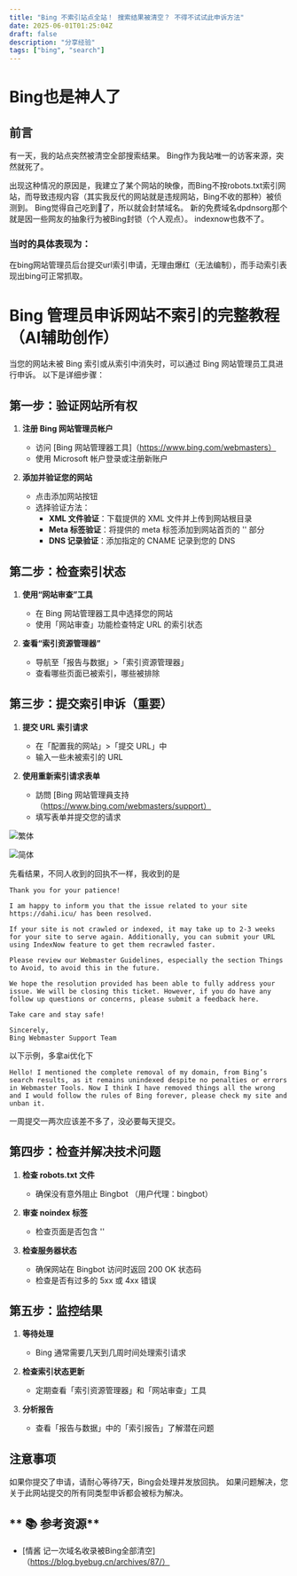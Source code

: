 ```yaml
---
title: "Bing 不索引站点全站！ 搜索结果被清空？ 不得不试试此申诉方法"
date: 2025-06-01T01:25:04Z
draft: false
description: "分享经验"
tags: ["bing", "search"]
---
```


# Bing也是神人了

## 前言

有一天，我的站点突然被清空全部搜索结果。 Bing作为我站唯一的访客来源，突然就死了。

出现这种情况的原因是，我建立了某个网站的映像，而Bing不按robots.txt索引网站，而导致违规内容（其实我反代的网站就是违规网站，Bing不收的那种）被侦测到。
Bing觉得自己吃到💩了，所以就会封禁域名。 新的免费域名dpdnsorg那个就是因一些网友的抽象行为被Bing封锁（个人观点）。 indexnow也救不了。

### 当时的具体表现为：
在bing网站管理员后台提交url索引申请，无理由爆红（无法编制），而手动索引表现出bing可正常抓取。


# Bing 管理员申诉网站不索引的完整教程（AI辅助创作）

当您的网站未被 Bing 索引或从索引中消失时，可以通过 Bing 网站管理员工具进行申诉。 以下是详细步骤：

## 第一步：验证网站所有权

1. **注册 Bing 网站管理员帐户**
   - 访问 [Bing 网站管理器工具]（https://www.bing.com/webmasters）
   - 使用 Microsoft 帐户登录或注册新账户

2. **添加并验证您的网站**
   - 点击添加网站按钮
   - 选择验证方法：
     * **XML 文件验证**：下载提供的 XML 文件并上传到网站根目录
     * **Meta 标签验证**：将提供的 meta 标签添加到网站首页的 '<head>' 部分
     * **DNS 记录验证**：添加指定的 CNAME 记录到您的 DNS

## 第二步：检查索引状态

1. **使用“网站审查”工具**
   - 在 Bing 网站管理器工具中选择您的网站
   - 使用「网站审查」功能检查特定 URL 的索引状态

2. **查看“索引资源管理器”**
   - 导航至「报告与数据」>「索引资源管理器」
   - 查看哪些页面已被索引，哪些被排除

## 第三步：提交索引申诉（重要）

1. **提交 URL 索引请求**
   - 在「配置我的网站」>「提交 URL」中
   - 输入一些未被索引的 URL

2. **使用重新索引请求表单**
   - 訪問 [Bing 网站管理員支持（https://www.bing.com/webmasters/support）
   - 填写表单并提交您的请求
   
![繁体](https://oxs.dahi.icu/pic/IMG_20250601_152035.webp)

![简体](https://oxs.dahi.icu/pic/IMG_20250601_152009.webp)
   
先看结果，不同人收到的回执不一样，我收到的是
```
Thank you for your patience!

I am happy to inform you that the issue related to your site https://dahi.icu/ has been resolved.

If your site is not crawled or indexed, it may take up to 2-3 weeks for your site to serve again. Additionally, you can submit your URL using IndexNow feature to get them recrawled faster.

Please review our Webmaster Guidelines, especially the section Things to Avoid, to avoid this in the future.

We hope the resolution provided has been able to fully address your issue. We will be closing this ticket. However, if you do have any follow up questions or concerns, please submit a feedback here.

Take care and stay safe!

Sincerely,
Bing Webmaster Support Team
```
   
以下示例，多拿ai优化下
```
Hello! I mentioned the complete removal of my domain, from Bing’s search results, as it remains unindexed despite no penalties or errors in Webmaster Tools. Now I think I have removed things all the wrong and I would follow the rules of Bing forever, please check my site and unban it.
```
一周提交一两次应该差不多了，没必要每天提交。

## 第四步：检查并解决技术问题

1. **检查 robots.txt 文件**
   - 确保没有意外阻止 Bingbot （用户代理：bingbot）

2. **审查 noindex 标签**
   - 检查页面是否包含 '<meta name=“robots” content=“noindex”>'

3. **检查服务器状态**
   - 确保网站在 Bingbot 访问时返回 200 OK 状态码
   - 检查是否有过多的 5xx 或 4xx 错误

## 第五步：监控结果

1. **等待处理**
   - Bing 通常需要几天到几周时间处理索引请求

2. **检查索引状态更新**
   - 定期查看「索引资源管理器」和「网站审查」工具

3. **分析报告**
   - 查看「报告与数据」中的「索引报告」了解潜在问题

## 注意事项

如果你提交了申请，请耐心等待7天，Bing会处理并发放回执。 如果问题解决，您关于此网站提交的所有同类型申诉都会被标为解决。

## ** 📚 参考资源**  
- [情酱 记一次域名收录被Bing全部清空]（https://blog.byebug.cn/archives/87/）  
